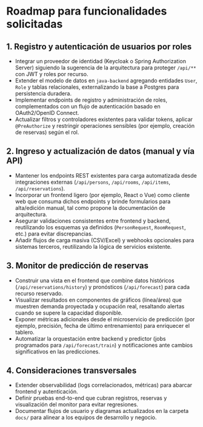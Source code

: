 # Roadmap para funcionalidades solicitadas

## 1. Registro y autenticación de usuarios por roles
- Integrar un proveedor de identidad (Keycloak o Spring Authorization Server) siguiendo la sugerencia de la arquitectura para proteger `/api/**` con JWT y roles por recurso.
- Extender el modelo de datos en `java-backend` agregando entidades `User`, `Role` y tablas relacionales, externalizando la base a Postgres para persistencia duradera.
- Implementar endpoints de registro y administración de roles, complementados con un flujo de autenticación basado en OAuth2/OpenID Connect.
- Actualizar filtros y controladores existentes para validar tokens, aplicar `@PreAuthorize` y restringir operaciones sensibles (por ejemplo, creación de reservas) según el rol.

## 2. Ingreso y actualización de datos (manual y vía API)
- Mantener los endpoints REST existentes para carga automatizada desde integraciones externas (`/api/persons`, `/api/rooms`, `/api/items`, `/api/reservations`).
- Incorporar un frontend ligero (por ejemplo, React o Vue) como cliente web que consuma dichos endpoints y brinde formularios para alta/edición manual, tal como propone la documentación de arquitectura.
- Asegurar validaciones consistentes entre frontend y backend, reutilizando los esquemas ya definidos (`PersonRequest`, `RoomRequest`, etc.) para evitar discrepancias.
- Añadir flujos de carga masiva (CSV/Excel) y webhooks opcionales para sistemas terceros, reutilizando la lógica de servicios existente.

## 3. Monitor de predicción de reservas
- Construir una vista en el frontend que combine datos históricos (`/api/reservations/history`) y pronósticos (`/api/forecast`) para cada recurso reservado.
- Visualizar resultados en componentes de gráficos (línea/área) que muestren demanda proyectada y ocupación real, resaltando alertas cuando se supere la capacidad disponible.
- Exponer métricas adicionales desde el microservicio de predicción (por ejemplo, precisión, fecha de último entrenamiento) para enriquecer el tablero.
- Automatizar la orquestación entre backend y predictor (jobs programados para `/api/forecast/train`) y notificaciones ante cambios significativos en las predicciones.

## 4. Consideraciones transversales
- Extender observabilidad (logs correlacionados, métricas) para abarcar frontend y autenticación.
- Definir pruebas end-to-end que cubran registros, reservas y visualización del monitor para evitar regresiones.
- Documentar flujos de usuario y diagramas actualizados en la carpeta `docs/` para alinear a los equipos de desarrollo y negocio.
